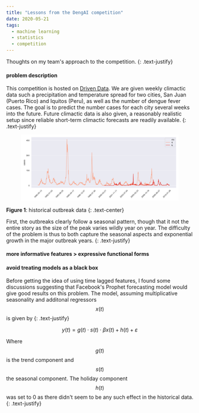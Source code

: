 ```yaml
---
title: "Lessons from the DengAI competition"
date: 2020-05-21
tags:
  - machine learning
  - statistics
  - competition
---
```


Thoughts on my team's approach to the competition.
{: .text-justify}

#### problem description

This competition is hosted on 
[Driven Data](https://www.drivendata.org/competitions/44/dengai-predicting-disease-spread/). 
We are given weekly climactic data such a precipitation and temperature spread for two cities, 
San Juan (Puerto Rico) and Iquitos (Peru), as well as the number of dengue fever cases. 
The goal is to predict the number cases for each city several weeks into the future.
Future climactic data is also given, a reasonably realistic setup since reliable short-term
climactic forecasts are readily available.
{: .text-justify}

<figure align="middle">
	<img src="assets/posts/denguai/historical_cases.png">
</figure>

**Figure 1**: historical outbreak data
{: .text-center}

First, the outbreaks clearly follow a seasonal pattern, though that it not the entire 
story as the size of the peak varies wildly year on year. The difficulty of the 
problem is thus to both capture the seasonal aspects and exponential growth in 
the major outbreak years.
{: .text-justify}

#### more informative features > expressive functional forms



#### avoid treating models as a black box

Before getting the idea of using time lagged features, I found some discussions suggesting that Facebook's Prophet forecasting 
model would give good results on this problem.
The model, assuming multiplicative seasonality and additonal regressors $$x(t)$$ is given by
{: .text-justify}

$$y(t) = g(t) \cdot s(t) \cdot \beta x(t) + h(t) + \varepsilon$$

Where $$g(t)$$ is the trend component and $$s(t)$$ the seasonal component. The holiday 
component $$h(t)$$ was set to 0 as there didn't seem to be any such effect in the historical data.
{: .text-justify}

